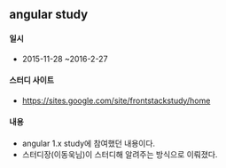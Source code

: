 ## angular study 

#### 일시
* 2015-11-28 ~2016-2-27

#### 스터디 사이트
* https://sites.google.com/site/frontstackstudy/home

#### 내용
* angular 1.x study에 참여했던 내용이다.
* 스터디장(이동욱님)이 스터디해 알려주는 방식으로 이뤄졌다.
